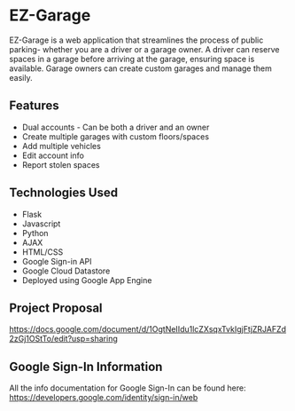 # EZ-Garage
EZ-Garage is a web application that streamlines the process of public parking- whether you are a driver or a garage owner. A driver can reserve spaces in a garage before arriving at the garage, ensuring space is available. Garage owners can create custom garages and manage them easily. 

## Features
* Dual accounts - Can be both a driver and an owner
* Create multiple garages with custom floors/spaces
* Add multiple vehicles
* Edit account info
* Report stolen spaces

## Technologies Used
* Flask
* Javascript
* Python
* AJAX
* HTML/CSS
* Google Sign-in API
* Google Cloud Datastore
* Deployed using Google App Engine


## Project Proposal
https://docs.google.com/document/d/1OgtNeIIdu1lcZXsqxTvkIgjFtjZRJAFZd2zGj1OStTo/edit?usp=sharing

## Google Sign-In Information
All the info documentation for Google Sign-In can be found here: https://developers.google.com/identity/sign-in/web
